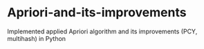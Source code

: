 # Apriori-and-its-improvements
Implemented applied Apriori algorithm and its improvements (PCY, multihash) in Python
